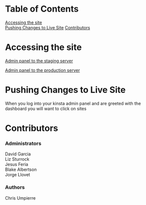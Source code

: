 # Table of Contents
[Accessing the site](#accessing-the-site)  
[Pushing Changes to Live Site](#pushing-changes-to-live-site)
[Contributors](#contributors)


# Accessing the site

[Admin panel to the staging server](https://staging-miamirealtors.kinsta.cloud/wp-login.php)

[Admin panel to the production server](https://miamirealtors.kinsta.cloud/wp-login.php)

# Pushing Changes to Live Site

When you log into your kinsta admin panel and are greeted with the dashboard you will want to click on sites  



# Contributors

### Administrators
David Garcia  
Liz Sturrock  
Jesus Feria  
Blake Albertson  
Jorge Llovet  

### Authors
Chris Umpierre
